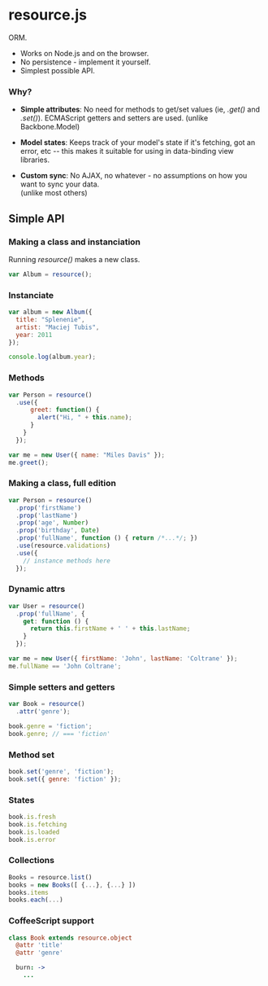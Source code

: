 # resource.js

ORM.

 * Works on Node.js and on the browser.
 * No persistence - implement it yourself.
 * Simplest possible API.

### Why?

- __Simple attributes__:
No need for methods to get/set values (ie, *.get()* and *.set()*).  ECMAScript 
getters and setters are used. (unlike Backbone.Model)

- __Model states__:
Keeps track of your model's state if it's fetching, got an error, etc -- this 
makes it suitable for using in data-binding view libraries.

- __Custom sync__:
No AJAX, no whatever - no assumptions on how you want to sync your data.  
(unlike most others)

## Simple API

### Making a class and instanciation

Running *resource()* makes a new class.

```js
var Album = resource();
```

### Instanciate

```js
var album = new Album({
  title: "Splenenie",
  artist: "Maciej Tubis",
  year: 2011
});

console.log(album.year);
```

### Methods

```js
var Person = resource()
  .use({
      greet: function() {
        alert("Hi, " + this.name);
      }
    }
  });

var me = new User({ name: "Miles Davis" });
me.greet();
```

### Making a class, full edition

```js
var Person = resource()
  .prop('firstName')
  .prop('lastName')
  .prop('age', Number)
  .prop('birthday', Date)
  .prop('fullName', function () { return /*...*/; })
  .use(resource.validations)
  .use({
    // instance methods here
  });
```

### Dynamic attrs

```js
var User = resource()
  .prop('fullName', {
    get: function () {
      return this.firstName + ' ' + this.lastName;
    }
  });

var me = new User({ firstName: 'John', lastName: 'Coltrane' });
me.fullName == 'John Coltrane';
```

### Simple setters and getters

```js
var Book = resource()
  .attr('genre');

book.genre = 'fiction';
book.genre; // === 'fiction'
```

### Method set

```js
book.set('genre', 'fiction');
book.set({ genre: 'fiction' });
```

### States

```js
book.is.fresh
book.is.fetching
book.is.loaded
book.is.error
```

### Collections

```js
Books = resource.list()
books = new Books([ {...}, {...} ])
books.items
books.each(...)
```

### CoffeeScript support

```coffee
class Book extends resource.object
  @attr 'title'
  @attr 'genre'

  burn: ->
    ...
